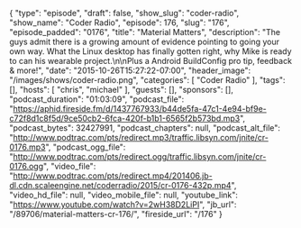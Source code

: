 {
  "type": "episode",
  "draft": false,
  "show_slug": "coder-radio",
  "show_name": "Coder Radio",
  "episode": 176,
  "slug": "176",
  "episode_padded": "0176",
  "title": "Material Matters",
  "description": "The guys admit there is a growing amount of evidence pointing to going your own way. What the Linux desktop has finally gotten right, why Mike is ready to can his wearable project.\n\nPlus a Android BuildConfig pro tip, feedback & more!",
  "date": "2015-10-26T15:27:22-07:00",
  "header_image": "/images/shows/coder-radio.png",
  "categories": [
    "Coder Radio"
  ],
  "tags": [],
  "hosts": [
    "chris",
    "michael"
  ],
  "guests": [],
  "sponsors": [],
  "podcast_duration": "01:03:09",
  "podcast_file": "https://aphid.fireside.fm/d/1437767933/b44de5fa-47c1-4e94-bf9e-c72f8d1c8f5d/9ce50cb2-6fca-420f-b1b1-6565f2b573bd.mp3",
  "podcast_bytes": 32427991,
  "podcast_chapters": null,
  "podcast_alt_file": "http://www.podtrac.com/pts/redirect.mp3/traffic.libsyn.com/jnite/cr-0176.mp3",
  "podcast_ogg_file": "http://www.podtrac.com/pts/redirect.ogg/traffic.libsyn.com/jnite/cr-0176.ogg",
  "video_file": "http://www.podtrac.com/pts/redirect.mp4/201406.jb-dl.cdn.scaleengine.net/coderradio/2015/cr-0176-432p.mp4",
  "video_hd_file": null,
  "video_mobile_file": null,
  "youtube_link": "https://www.youtube.com/watch?v=2wH38D2LiPI",
  "jb_url": "/89706/material-matters-cr-176/",
  "fireside_url": "/176"
}

